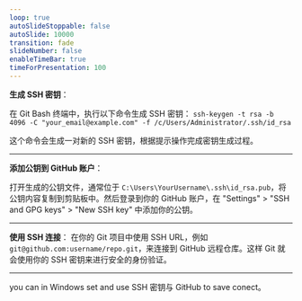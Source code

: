 ```yaml
---
loop: true
autoSlideStoppable: false
autoSlide: 10000
transition: fade
slideNumber: false
enableTimeBar: true
timeForPresentation: 100
---
```



**生成 SSH 密钥**： 

在 Git Bash 终端中，执行以下命令生成 SSH 密钥：
`ssh-keygen -t rsa -b 4096 -C "your_email@example.com" -f /c/Users/Administrator/.ssh/id_rsa`


这个命令会生成一对新的 SSH 密钥，根据提示操作完成密钥生成过程。

---


**添加公钥到 GitHub 账户**： 

打开生成的公钥文件，通常位于 `C:\Users\YourUsername\.ssh\id_rsa.pub`，将公钥内容复制到剪贴板中。然后登录到你的 GitHub 账户，在 "Settings" > "SSH and GPG keys" > "New SSH key" 中添加你的公钥。

---

**使用 SSH 连接**： 在你的 Git 项目中使用 SSH URL，例如 `git@github.com:username/repo.git`，来连接到 GitHub 远程仓库。这样 Git 就会使用你的 SSH 密钥来进行安全的身份验证。

---

you can in Windows set and use SSH 密钥与 GitHub to save conect。


